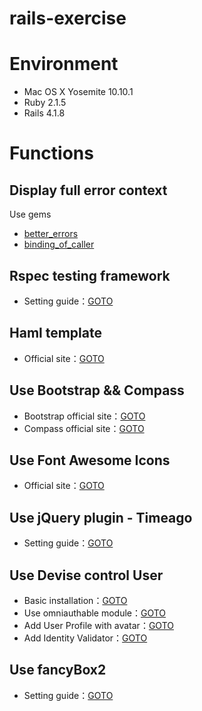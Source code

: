 rails-exercise
==============

# Environment

- Mac OS X Yosemite 10.10.1
- Ruby 2.1.5
- Rails 4.1.8

# Functions

## Display full error context

Use gems

- [better_errors](https://github.com/charliesome/better_errors)
- [binding_of_caller](https://github.com/banister/binding_of_caller)

## Rspec testing framework

- Setting guide：[GOTO](http://chouandy.logdown.com/posts/241718-configure-rspec-testing-environment)

## Haml template

- Official site：[GOTO](http://haml.info/)

## Use Bootstrap && Compass

- Bootstrap official site：[GOTO](http://getbootstrap.com/)
- Compass official site：[GOTO](http://compass-style.org/)

## Use Font Awesome Icons

- Official site：[GOTO](http://fortawesome.github.io/Font-Awesome/)

## Use jQuery plugin - Timeago

- Setting guide：[GOTO](http://chouandy.logdown.com/posts/244907-use-jquery-plugin-timeago)

## Use Devise control User

- Basic installation：[GOTO](http://chouandy.logdown.com/posts/245117-devise-part-1-basic-installation)
- Use omniauthable module：[GOTO](http://chouandy.logdown.com/posts/245192-devise-part-2-use-omniauthable-module)
- Add User Profile with avatar：[GOTO](http://chouandy.logdown.com/posts/245349-devise-part-3-add-user-profile-with-avatar)
- Add Identity Validator：[GOTO](http://chouandy.logdown.com/posts/245408-devise-part-4-add-identity-validator)

## Use fancyBox2

- Setting guide：[GOTO](http://chouandy.logdown.com/posts/245433-use-fancybox-2-in-ruby-on-rails)
